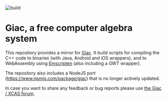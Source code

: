 ![build](https://github.com/kovzol/giac-1/actions/workflows/build.yml/badge.svg)

# Giac, a free computer algebra system #

This repository provides a mirror for
[Giac](http://www-fourier.ujf-grenoble.fr/~parisse/giac.html).
It build scripts for compiling the C++ code to binaries (with Java, Android and iOS wrappers), and to WebAssembly using [Emscripten](https://emscripten.org/) (also including a GWT wrapper).

The repository also includes a NodeJS port (https://www.npmjs.com/package/giac) that is no longer actively updated.

In case you want to share any feedback or bug reports please use [the Giac / XCAS forum](https://xcas.univ-grenoble-alpes.fr/forum/).

